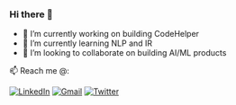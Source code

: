 ### Hi there 👋

- 🔭 I’m currently working on building CodeHelper 
- 🌱 I’m currently learning NLP and IR 
- 👯 I’m looking to collaborate on building AI/ML products

📫 Reach me @: 
<!-- --- Social Icons --- -->
[![LinkedIn](https://img.shields.io/badge/LinkedIn-blue?style=flat-square&logo=Linkedin&logoColor=white&link=https://www.linkedin.com/in/hurshd/)](https://www.linkedin.com/in/hurshd/) 
[![Gmail](https://img.shields.io/badge/Gmail-de5145?style=flat-square&logo=Gmail&logoColor=white&link=mailto:hurshd0@gmail.com)](mailto:hurshd0@gmail.com) 
[![Twitter](https://img.shields.io/badge/Twitter-1DA1F2?style=flat-square&logo=Twitter&logoColor=white&link=https://twitter.com/hurshd0)](https://twitter.com/hurshd0) 


<!--
**hurshd0/hurshd0** is a ✨ _special_ ✨ repository because its `README.md` (this file) appears on your GitHub profile.



Here are some ideas to get you started:

- 🔭 I’m currently working on ...
- 🌱 I’m currently learning ...
- 👯 I’m looking to collaborate on ...
- 🤔 I’m looking for help with ...
- 💬 Ask me about ...
- 😄 Pronouns: ...
- ⚡ Fun fact: ...



--- Visitor Tracking Badge ---
![](https://visitor-badge.glitch.me/badge?page_id=will-r-wang.will-r-wang)
-->
